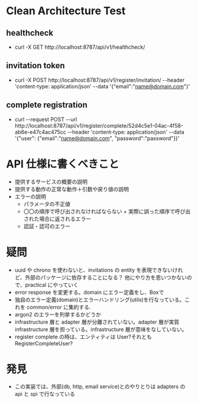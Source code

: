 # Clean Architecture Test

## healthcheck

- curl -X GET http://localhost:8787/api/v1/healthcheck/

## invitation token

- curl -X POST http://localhost:8787/api/v1/register/invitation/ --header 'content-type: application/json' --data '{"email":"name@domain.com"}'

## complete registration

- curl --request POST --url http://localhost:8787/api/v1/register/complete/52d4c5e1-04ac-4f58-ab6e-e47c4ac475cc --header 'content-type: application/json' --data '{"user": {"email":"name@domain.com", "password":"password"}}'

# API 仕様に書くべきこと

- 提供するサービスの概要の説明
- 提供する動作の正常な動作＋引数や戻り値の説明
- エラーの説明
  - パラメータの不正値
  - 〇〇の順序で呼び出されなければならない + 実際に誤った順序で呼び出された場合に返されるエラー
  - 認証・認可のエラー

# 疑問

- uuid や chrono を使わないと、invitations の entity を表現できないけれど、外部のパッケージに依存することになる？
  他にやり方を思いつかないので、practical にやっていく
- error response を変更する。domain にエラー定義をし、Box<dyn Error>で
- 独自のエラー定義(domain)とエラーハンドリング(utils)を行なっている。これを common/error に集約する.
- argon2 のエラーを列挙するかどうか
- infrastructure 層と adapter 層が分離されていない。adapter 層が実質 infrastructure 層を担っている。infrastructure 層が意味をなしていない。
- register complete の時は、エンティティは User?それとも RegisterCompleteUser?

# 発見

- この実装では、外部(db, http, email service)とのやりとりは adapters の api と spi で行なっている

